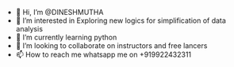 - 👋 Hi, I’m @DINESHMUTHA
- 👀 I’m interested in Exploring new logics for simplification of data analysis
- 🌱 I’m currently learning  python
- 💞️ I’m looking to collaborate on instructors and free lancers
- 📫 How to reach me whatsapp me on +919922432311

<!---
DINESHMUTHA/DINESHMUTHA is a ✨ special ✨ repository because its `README.md` (this file) appears on your GitHub profile.
You can click the Preview link to take a look at your changes.
--->
